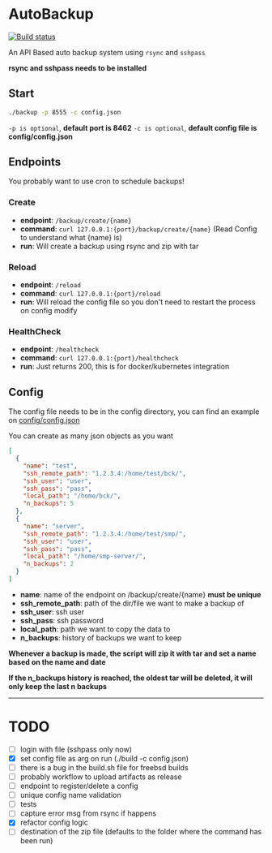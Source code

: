 # AutoBackup

[![Build status](https://github.com/BlackLotus-SMP/AutoBackup/actions/workflows/build.yml/badge.svg)](https://github.com/BlackLotus-SMP/AutoBackup/actions/workflows/build.yml)

An API Based auto backup system using `rsync` and `sshpass`

**rsync and sshpass needs to be installed**

## Start

```bash
./backup -p 8555 -c config.json
```
`-p is optional`, **default port is 8462**
`-c is optional`, **default config file is config/config.json**

## Endpoints

You probably want to use cron to schedule backups!

### Create
- **endpoint**: `/backup/create/{name}`
- **command**: `curl 127.0.0.1:{port}/backup/create/{name}` (Read Config to understand what {name} is)
- **run**: Will create a backup using rsync and zip with tar

### Reload
- **endpoint**: `/reload`
- **command**: `curl 127.0.0.1:{port}/reload`
- **run**: Will reload the config file so you don't need to restart the process on config modify

### HealthCheck
- **endpoint**: `/healthcheck`
- **command**: `curl 127.0.0.1:{port}/healthcheck`
- **run**: Just returns 200, this is for docker/kubernetes integration

## Config
The config file needs to be in the config directory, you can find an example on [config/config.json](https://github.com/BlackLotus-SMP/AutoBackup/blob/master/config/config.json)

You can create as many json objects as you want

```json
[
  {
    "name": "test",
    "ssh_remote_path": "1.2.3.4:/home/test/bck/",
    "ssh_user": "user",
    "ssh_pass": "pass",
    "local_path": "/home/bck/",
    "n_backups": 5
  },
  {
    "name": "server",
    "ssh_remote_path": "1.2.3.4:/home/test/smp/",
    "ssh_user": "user",
    "ssh_pass": "pass",
    "local_path": "/home/smp-server/",
    "n_backups": 2
  }
]
```

- **name**: name of the endpoint on /backup/create/{name} **must be unique**
- **ssh_remote_path**: path of the dir/file we want to make a backup of
- **ssh_user**: ssh user
- **ssh_pass**: ssh password
- **local_path**: path we want to copy the data to
- **n_backups**: history of backups we want to keep

**Whenever a backup is made, the script will zip it with tar and set a name based on the name and date**

**If the n_backups history is reached, the oldest tar will be deleted, it will only keep the last n backups**

---

# TODO

- [ ] login with file (sshpass only now)
- [x] set config file as arg on run (./build -c config.json)
- [ ] there is a bug in the build.sh file for freebsd builds
- [ ] probably workflow to upload artifacts as release
- [ ] endpoint to register/delete a config
- [ ] unique config name validation
- [ ] tests
- [ ] capture error msg from rsync if happens
- [x] refactor config logic
- [ ] destination of the zip file (defaults to the folder where the command has been run)